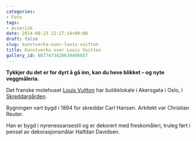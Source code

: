 ```yaml
---
categories:
- Foto
tags:
- Asterisk
date: 2014-08-23 22:27:14+00:00
draft: false
slug: kunstverka-over-louis-vuitton
title: Kunstverka over Louis Vuitton
gallery_id: 6077473420639406657
---
```


**Tykkjer du det er for dyrt å gå inn, kan du heve blikket – og nyte veggmåleria.**

Det franske motehuset [Louis Vuitton](https://nn.wikipedia.org/wiki/Louis_Vuitton) har butikklokale i Akersgata i Oslo, i [Skreddargården](https://no.wikipedia.org/wiki/Skredderg%C3%A5rden).

<!--more-->

Bygningen vart bygd i 1894 for skreddar Carl Hansen. Arkitekt var Christian Reuter.

Han er bygd i nyrenessansestil og er dekorert med freskomåleri, truleg ført i pensel av dekorasjonsmålar Halfdan Davidsen.

